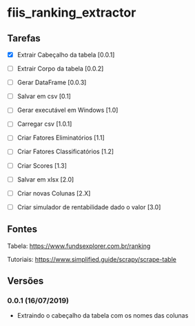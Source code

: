 # fiis_ranking_extractor

## Tarefas
- [X] Extrair Cabeçalho da tabela [0.0.1]
- [ ] Extrair Corpo da tabela [0.0.2]
- [ ] Gerar DataFrame [0.0.3]
- [ ] Salvar em csv [0.1]
- [ ] Gerar executável em Windows [1.0]
- [ ] Carregar csv [1.0.1]
- [ ] Criar Fatores Eliminatórios [1.1]
- [ ] Criar Fatores Classificatórios [1.2]
- [ ] Criar Scores [1.3]
- [ ] Salvar em xlsx [2.0]
- [ ] Criar novas Colunas [2.X]
- [ ] Criar simulador de rentabilidade dado o valor [3.0]



## Fontes
Tabela:
https://www.fundsexplorer.com.br/ranking

Tutoriais:
https://www.simplified.guide/scrapy/scrape-table

## Versões

### 0.0.1 (16/07/2019)
- Extraindo o cabeçalho da tabela com os nomes das colunas
